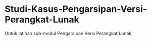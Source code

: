 # Studi-Kasus-Pengarsipan-Versi-Perangkat-Lunak
Untuk latihan sub-modul Pengarsipan Versi Perangkat Lunak
